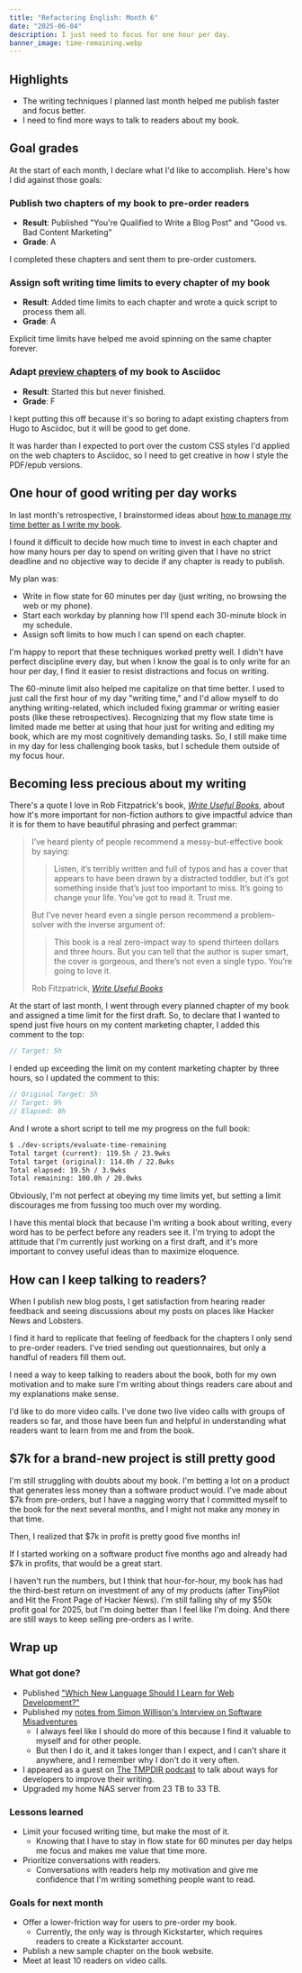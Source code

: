 ```yaml
---
title: "Refactoring English: Month 6"
date: "2025-06-04"
description: I just need to focus for one hour per day.
banner_image: time-remaining.webp
---
```


## Highlights

- The writing techniques I planned last month helped me publish faster and focus better.
- I need to find more ways to talk to readers about my book.

## Goal grades

At the start of each month, I declare what I'd like to accomplish. Here's how I did against those goals:

### Publish two chapters of my book to pre-order readers

- **Result**: Published "You're Qualified to Write a Blog Post" and "Good vs. Bad Content Marketing"
- **Grade**: A

I completed these chapters and sent them to pre-order customers.

### Assign soft writing time limits to every chapter of my book

- **Result**: Added time limits to each chapter and wrote a quick script to process them all.
- **Grade**: A

Explicit time limits have helped me avoid spinning on the same chapter forever.

### Adapt [preview chapters](https://refactoringenglish.com/chapters/) of my book to Asciidoc

- **Result**: Started this but never finished.
- **Grade**: F

I kept putting this off because it's so boring to adapt existing chapters from Hugo to Asciidoc, but it will be good to get done.

It was harder than I expected to port over the custom CSS styles I'd applied on the web chapters to Asciidoc, so I need to get creative in how I style the PDF/epub versions.

## One hour of good writing per day works

In last month's retrospective, I brainstormed ideas about [how to manage my time better as I write my book](/retrospectives/2025/05/#managing-my-time-as-i-write-a-book).

I found it difficult to decide how much time to invest in each chapter and how many hours per day to spend on writing given that I have no strict deadline and no objective way to decide if any chapter is ready to publish.

My plan was:

- Write in flow state for 60 minutes per day (just writing, no browsing the web or my phone).
- Start each workday by planning how I'll spend each 30-minute block in my schedule.
- Assign soft limits to how much I can spend on each chapter.

I'm happy to report that these techniques worked pretty well. I didn't have perfect discipline every day, but when I know the goal is to only write for an hour per day, I find it easier to resist distractions and focus on writing.

The 60-minute limit also helped me capitalize on that time better. I used to just call the first hour of my day "writing time," and I'd allow myself to do anything writing-related, which included fixing grammar or writing easier posts (like these retrospectives). Recognizing that my flow state time is limited made me better at using that hour just for writing and editing my book, which are my most cognitively demanding tasks. So, I still make time in my day for less challenging book tasks, but I schedule them outside of my focus hour.

## Becoming less precious about my writing

There's a quote I love in Rob Fitzpatrick's book, [_Write Useful Books_](https://www.usefulbooks.com/book), about how it's more important for non-fiction authors to give impactful advice than it is for them to have beautiful phrasing and perfect grammar:

> I’ve heard plenty of people recommend a messy-but-effective book by saying:
>
> > Listen, it’s terribly written and full of typos and has a cover that appears to have been drawn by a distracted toddler, but it’s got something inside that’s just too important to miss. It’s going to change your life. You’ve got to read it. Trust me.
>
> But I’ve never heard even a single person recommend a problem-solver with the inverse argument of:
>
> > This book is a real zero-impact way to spend thirteen dollars and three hours. But you can tell that the author is super smart, the cover is gorgeous, and there’s not even a single typo. You’re going to love it.
>
> Rob Fitzpatrick, [_Write Useful Books_](https://www.usefulbooks.com/book)

At the start of last month, I went through every planned chapter of my book and assigned a time limit for the first draft. So, to declare that I wanted to spend just five hours on my content marketing chapter, I added this comment to the top:

```c
// Target: 5h
```

I ended up exceeding the limit on my content marketing chapter by three hours, so I updated the comment to this:

```c
// Original Target: 5h
// Target: 9h
// Elapsed: 8h
```

And I wrote a short script to tell me my progress on the full book:

```bash
$ ./dev-scripts/evaluate-time-remaining
Total target (current): 119.5h / 23.9wks
Total target (original): 114.0h / 22.8wks
Total elapsed: 19.5h / 3.9wks
Total remaining: 100.0h / 20.0wks
```

Obviously, I'm not perfect at obeying my time limits yet, but setting a limit discourages me from fussing too much over my wording.

I have this mental block that because I'm writing a book about writing, every word has to be perfect before any readers see it. I'm trying to adopt the attitude that I'm currently just working on a first draft, and it's more important to convey useful ideas than to maximize eloquence.

## How can I keep talking to readers?

When I publish new blog posts, I get satisfaction from hearing reader feedback and seeing discussions about my posts on places like Hacker News and Lobsters.

I find it hard to replicate that feeling of feedback for the chapters I only send to pre-order readers. I've tried sending out questionnaires, but only a handful of readers fill them out.

I need a way to keep talking to readers about the book, both for my own motivation and to make sure I'm writing about things readers care about and my explanations make sense.

I'd like to do more video calls. I've done two live video calls with groups of readers so far, and those have been fun and helpful in understanding what readers want to learn from me and from the book.

## $7k for a brand-new project is still pretty good

I'm still struggling with doubts about my book. I'm betting a lot on a product that generates less money than a software product would. I've made about $7k from pre-orders, but I have a nagging worry that I committed myself to the book for the next several months, and I might not make any money in that time.

Then, I realized that $7k in profit is pretty good five months in!

If I started working on a software product five months ago and already had $7k in profits, that would be a great start.

I haven't run the numbers, but I think that hour-for-hour, my book has had the third-best return on investment of any of my products (after TinyPilot and Hit the Front Page of Hacker News). I'm still falling shy of my $50k profit goal for 2025, but I'm doing better than I feel like I'm doing. And there are still ways to keep selling pre-orders as I write.

## Wrap up

### What got done?

- Published ["Which New Language Should I Learn for Web Development?"](/notes/which-new-language/)
- Published my [notes from Simon Willison's Interview on Software Misadventures](/notes/simon-willison-software-misadventures/)
  - I always feel like I should do more of this because I find it valuable to myself and for other people.
  - But then I do it, and it takes longer than I expect, and I can't share it anywhere, and I remember why I don't do it very often.
- I appeared as a guest on [The TMPDIR podcast](https://tmpdir.org/044/) to talk about ways for developers to improve their writing.
- Upgraded my home NAS server from 23 TB to 33 TB.

### Lessons learned

- Limit your focused writing time, but make the most of it.
  - Knowing that I have to stay in flow state for 60 minutes per day helps me focus and makes me value that time more.
- Prioritize conversations with readers.
  - Conversations with readers help my motivation and give me confidence that I'm writing something people want to read.

### Goals for next month

- Offer a lower-friction way for users to pre-order my book.
  - Currently, the only way is through Kickstarter, which requires readers to create a Kickstarter account.
- Publish a new sample chapter on the book website.
- Meet at least 10 readers on video calls.
